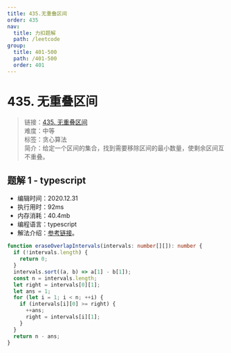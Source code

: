 ```yaml
---
title: 435.无重叠区间
order: 435
nav:
  title: 力扣题解
  path: /leetcode
group:
  title: 401-500
  path: /401-500
  order: 401
---
```


# 435. 无重叠区间

> 链接：[435. 无重叠区间](https://leetcode-cn.com/problems/non-overlapping-intervals/)  
> 难度：中等  
> 标签：贪心算法  
> 简介：给定一个区间的集合，找到需要移除区间的最小数量，使剩余区间互不重叠。

## 题解 1 - typescript

- 编辑时间：2020.12.31
- 执行用时：92ms
- 内存消耗：40.4mb
- 编程语言：typescript
- 解法介绍：[参考链接](https://leetcode-cn.com/problems/non-overlapping-intervals/solution/wu-zhong-die-qu-jian-by-leetcode-solutio-cpsb/)。

```typescript
function eraseOverlapIntervals(intervals: number[][]): number {
  if (!intervals.length) {
    return 0;
  }
  intervals.sort((a, b) => a[1] - b[1]);
  const n = intervals.length;
  let right = intervals[0][1];
  let ans = 1;
  for (let i = 1; i < n; ++i) {
    if (intervals[i][0] >= right) {
      ++ans;
      right = intervals[i][1];
    }
  }
  return n - ans;
}
```
